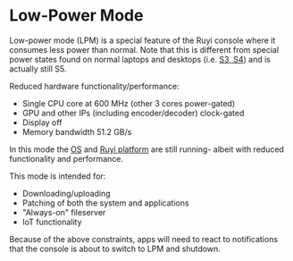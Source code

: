 # Low-Power Mode

Low-power mode (LPM) is a special feature of the Ruyi console where it consumes less power than normal.  Note that this is different from special power states found on normal laptops and desktops (i.e. [S3, S4](https://msdn.microsoft.com/en-us/library/windows/desktop/aa373229(v=vs.85).aspx)) and is actually still S5.

Reduced hardware functionality/performance:

- Single CPU core at 600 MHz (other 3 cores power-gated)
- GPU and other IPs (including encoder/decoder) clock-gated
- Display off
- Memory bandwidth 51.2 GB/s

In this mode the [OS](os.md) and [Ruyi platform](layer0.md) are still running- albeit with reduced functionality and performance.

This mode is intended for:

- Downloading/uploading
- Patching of both the system and applications
- "Always-on" fileserver
- IoT functionality

Because of the above constraints, apps will need to react to notifications that the console is about to switch to LPM and shutdown.